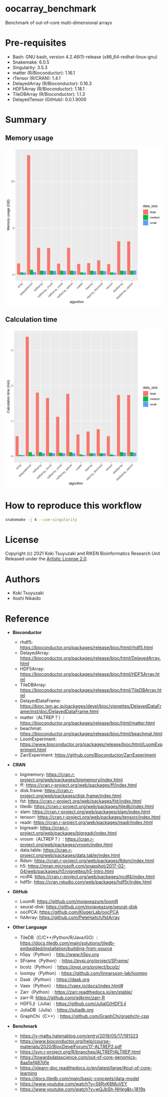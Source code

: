 # oocarray_benchmark
Benchmark of out-of-core multi-dimensional arrays

# Pre-requisites
- Bash: GNU bash, version 4.2.46(1)-release (x86_64-redhat-linux-gnu)
- Snakemake: 6.0.5
- Singularity: 3.5.3
- matter (R/Bioconductor): 1.16.1
- rTensor (R/CRAN): 1.4.1
- DelayedArray (R/Bioconductor): 0.16.3
- HDF5Array (R/Bioconductor): 1.18.1
- TileDBArray (R/Bioconductor): 1.1.3
- DelayedTensor (GitHub): 0.0.1.9000

# Summary
## Memory usage
![](https://raw.githubusercontent.com/rikenbit/oocarray_benchmark/main/plot/benchmark_memory.png)

## Calculation time
![](https://raw.githubusercontent.com/rikenbit/oocarray_benchmark/main/plot/benchmark_time.png)

# How to reproduce this workflow

```bash
snakemake -j 4 --use-singularity
```

# License
Copyright (c) 2021 Koki Tsuyuzaki and RIKEN Bioinformatics Research Unit Released under the [Artistic License 2.0](http://www.perlfoundation.org/artistic_license_2_0).

# Authors
- Koki Tsuyuzaki
- Itoshi Nikaido

# Reference
- **Bioconductor**
	- rhdf5: https://bioconductor.org/packages/release/bioc/html/rhdf5.html
	- DelayedArray: https://bioconductor.org/packages/release/bioc/html/DelayedArray.html
	- HDF5Array: https://bioconductor.org/packages/release/bioc/html/HDF5Array.html
	- TileDBArray: https://bioconductor.org/packages/release/bioc/html/TileDBArray.html
	- DelayedDataFrame: https://bioc.ism.ac.jp/packages/devel/bioc/vignettes/DelayedDataFrame/inst/doc/DelayedDataFrame.html
	- matter（ALTREP？）: https://bioconductor.org/packages/release/bioc/html/matter.html
	- beachmat: https://bioconductor.org/packages/release/bioc/html/beachmat.html
	- LoomExperiment: https://www.bioconductor.org/packages/release/bioc/html/LoomExperiment.html
	- ZarrExperiment: https://github.com/Bioconductor/ZarrExperiment

- **CRAN**
	- bigmemory: https://cran.r-project.org/web/packages/bigmemory/index.html
	- ff: https://cran.r-project.org/web/packages/ff/index.html
	- disk.frame: https://cran.r-project.org/web/packages/disk.frame/index.html
	- fst: https://cran.r-project.org/web/packages/fst/index.html
	- tiledb: https://cran.r-project.org/web/packages/tiledb/index.html
	- slam: https://cran.r-project.org/web/packages/slam/index.html
	- tensorr: https://cran.r-project.org/web/packages/tensorr/index.html
	- readr: https://cran.r-project.org/web/packages/readr/index.html
	- bigreadr: https://cran.r-project.org/web/packages/bigreadr/index.html
	- vroom（ALTREP？）: https://cran.r-project.org/web/packages/vroom/index.html
	- data.table: https://cran.r-project.org/web/packages/data.table/index.html
	- Rdsm: https://cran.r-project.org/web/packages/Rdsm/index.html
	- h5: https://mran.microsoft.com/snapshot/2017-02-04/web/packages/h5/vignettes/h5-Intro.html
	- ncdf4: https://cran.r-project.org/web/packages/ncdf4/index.html
	- hdf5r: https://cran.rstudio.com/web/packages/hdf5r/index.html

- **GitHub**
	- LoomR: https://github.com/mojaveazure/loomR
	- seurat-disk: https://github.com/mojaveazure/seurat-disk
	- oocPCA: https://github.com/KlugerLab/oocPCA
	- fstArray: https://github.com/PeteHaitch/fstArray

- **Other Language**
	- TileDB（C/C++/Python/R/Java/GO）: https://docs.tiledb.com/main/solutions/tiledb-embedded/installation/building-from-source
	- h5py（Python）: http://www.h5py.org
	- SFrame（Python）: https://pypi.org/project/SFrame/
	- bcolz（Python）: https://pypi.org/project/bcolz/
	- loompy（Python）: https://github.com/linnarsson-lab/loompy
	- Dask（Python）: https://dask.org
	- Vaex（Python）: https://vaex.io/docs/index.html#
	- Zarr（Python）: https://zarr.readthedocs.io/en/stable/
	- zarr-R: https://github.com/gdkrmr/zarr-R
	- HDF5.jl（Julia）: https://github.com/JuliaIO/HDF5.jl
	- JuliaDB（Julia）: https://juliadb.org
	- GraphChi（C++）: https://github.com/GraphChi/graphchi-cpp

- **Benchmark**
	- https://y-mattu.hatenablog.com/entry/2019/05/17/191323
	- https://www.bioconductor.org/help/course-materials/2020/BiocDevelForum/17-ALTREP2.pdf
	- https://svn.r-project.org/R/branches/ALTREP/ALTREP.html
	- https://towardsdatascience.com/out-of-core-genomics-8aa5ef487d1e
	- https://xlearn-doc.readthedocs.io/en/latest/large/#out-of-core-learning
	- https://docs.tiledb.com/main/basic-concepts/data-model
	- https://www.youtube.com/watch?v=S6RvK8MuVEY
	- https://www.youtube.com/watch?v=wQJbSh-NHeg&t=1819s